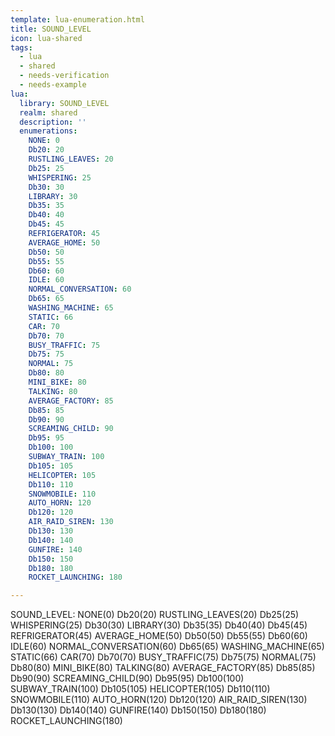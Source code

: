 ```yaml
---
template: lua-enumeration.html
title: SOUND_LEVEL
icon: lua-shared
tags:
  - lua
  - shared
  - needs-verification
  - needs-example
lua:
  library: SOUND_LEVEL
  realm: shared
  description: ''
  enumerations:
    NONE: 0
    Db20: 20
    RUSTLING_LEAVES: 20
    Db25: 25
    WHISPERING: 25
    Db30: 30
    LIBRARY: 30
    Db35: 35
    Db40: 40
    Db45: 45
    REFRIGERATOR: 45
    AVERAGE_HOME: 50
    Db50: 50
    Db55: 55
    Db60: 60
    IDLE: 60
    NORMAL_CONVERSATION: 60
    Db65: 65
    WASHING_MACHINE: 65
    STATIC: 66
    CAR: 70
    Db70: 70
    BUSY_TRAFFIC: 75
    Db75: 75
    NORMAL: 75
    Db80: 80
    MINI_BIKE: 80
    TALKING: 80
    AVERAGE_FACTORY: 85
    Db85: 85
    Db90: 90
    SCREAMING_CHILD: 90
    Db95: 95
    Db100: 100
    SUBWAY_TRAIN: 100
    Db105: 105
    HELICOPTER: 105
    Db110: 110
    SNOWMOBILE: 110
    AUTO_HORN: 120
    Db120: 120
    AIR_RAID_SIREN: 130
    Db130: 130
    Db140: 140
    GUNFIRE: 140
    Db150: 150
    Db180: 180
    ROCKET_LAUNCHING: 180

---
```


<div class="lua__search__keywords">
SOUND_LEVEL: NONE(0) Db20(20) RUSTLING_LEAVES(20) Db25(25) WHISPERING(25) Db30(30) LIBRARY(30) Db35(35) Db40(40) Db45(45) REFRIGERATOR(45) AVERAGE_HOME(50) Db50(50) Db55(55) Db60(60) IDLE(60) NORMAL_CONVERSATION(60) Db65(65) WASHING_MACHINE(65) STATIC(66) CAR(70) Db70(70) BUSY_TRAFFIC(75) Db75(75) NORMAL(75) Db80(80) MINI_BIKE(80) TALKING(80) AVERAGE_FACTORY(85) Db85(85) Db90(90) SCREAMING_CHILD(90) Db95(95) Db100(100) SUBWAY_TRAIN(100) Db105(105) HELICOPTER(105) Db110(110) SNOWMOBILE(110) AUTO_HORN(120) Db120(120) AIR_RAID_SIREN(130) Db130(130) Db140(140) GUNFIRE(140) Db150(150) Db180(180) ROCKET_LAUNCHING(180)
</div>
